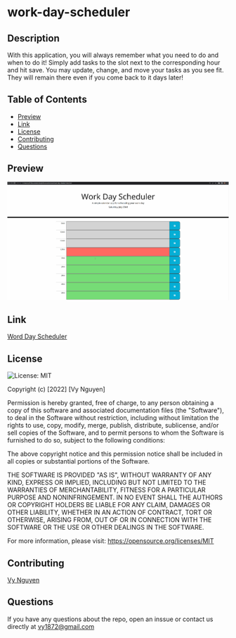 # work-day-scheduler

## Description
With this application, you will always remember what you need to do and when to do it! Simply add tasks to the slot next to the corresponding hour and hit save. You may update, change, and move your tasks as you see fit. They will remain there even if you come back to it days later!

## Table of Contents
* [Preview](#Preview)
* [Link](#Link)
* [License](#License)
* [Contributing](#Contributing)
* [Questions](#Questions)

## Preview
![Render](./assets/demo/demo.gif)

## Link
[Word Day Scheduler](https://vy187.github.io/work-day-scheduler/)

## License
![License: MIT](https://img.shields.io/badge/License-MIT-blue.svg)

Copyright (c) [2022] [Vy Nguyen]

Permission is hereby granted, free of charge, to any person obtaining a copy of this software and associated documentation files (the "Software"), to deal in the Software without restriction, including without limitation the rights to use, copy, modify, merge, publish, distribute, sublicense, and/or sell copies of the Software, and to permit persons to whom the Software is furnished to do so, subject to the following conditions:

The above copyright notice and this permission notice shall be included in all copies or substantial portions of the Software.

THE SOFTWARE IS PROVIDED "AS IS", WITHOUT WARRANTY OF ANY KIND, EXPRESS OR IMPLIED, INCLUDING BUT NOT LIMITED TO THE WARRANTIES OF MERCHANTABILITY, FITNESS FOR A PARTICULAR PURPOSE AND NONINFRINGEMENT. IN NO EVENT SHALL THE AUTHORS OR COPYRIGHT HOLDERS BE LIABLE FOR ANY CLAIM, DAMAGES OR OTHER LIABILITY, WHETHER IN AN ACTION OF CONTRACT, TORT OR OTHERWISE, ARISING FROM, OUT OF OR IN CONNECTION WITH THE SOFTWARE OR THE USE OR OTHER DEALINGS IN THE SOFTWARE.

For more information, please visit: https://opensource.org/licenses/MIT

## Contributing
[Vy Nguyen](https://github.com/Vy187)

## Questions
If you have any questions about the repo, open an inssue or contact us directly at vy1872@gmail.com